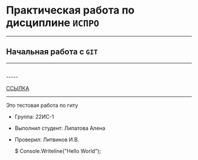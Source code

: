 # Практическая работа по дисциплине ``ИСПРО``
-----
## Начальная работа с ``GIT``
-----
<p align ="center"><img srs="https://зоопарк.екатеринбург.рф/upload/resize_cache/iblock/cf5/8h7ru2yw3si9d9ohc1fliky62jqjtt4e/1920_1800_1/Dzhuna_8657.JPG" width = "400"></p>
-----
<p><a href="https://www.figma.com/">ССЫЛКА</a></p>

-----

Это тестовая работа по гиту

* Группа: 22ИС-1
* Выполнил студент: Липатова Алена
* Проверил: Литвинов И.В.

     $ Console.Writeline("Hello World");